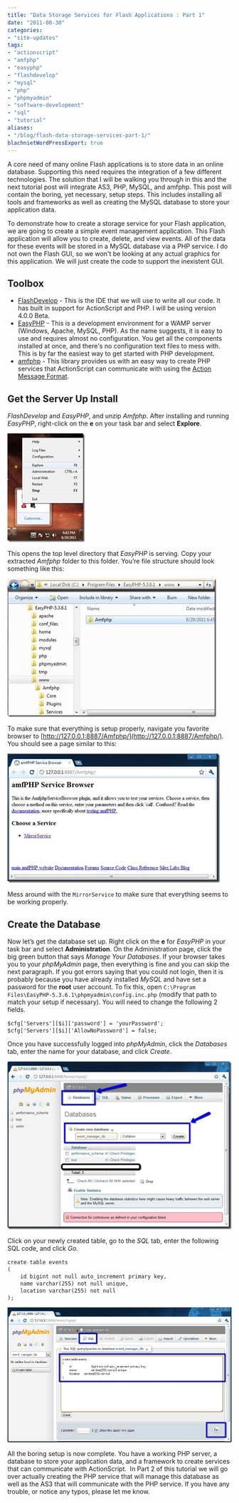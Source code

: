 ```yaml
---
title: "Data Storage Services for Flash Applications : Part 1"
date: "2011-08-30"
categories:
- "site-updates"
tags:
- "actionscript"
- "amfphp"
- "easyphp"
- "flashdevelop"
- "mysql"
- "php"
- "phpmyadmin"
- "software-development"
- "sql"
- "tutorial"
aliases:
- "/blog/flash-data-storage-services-part-1/"
blachnietWordPressExport: true
---
```


A core need of many online Flash applications is to store data in an online database. Supporting this need requires the integration of a few different technologies. The solution that I will be walking you through in this and the next tutorial post will integrate AS3, PHP, MySQL, and amfphp. This post will contain the boring, yet necessary, setup steps. This includes installing all tools and frameworks as well as creating the MySQL database to store your application data.

To demonstrate how to create a storage service for your Flash application, we are going to create a simple event management application. This Flash application will allow you to create, delete, and view events. All of the data for these events will be stored in a MySQL database via a PHP service. I do not own the Flash GUI, so we won't be looking at any actual graphics for this application. We will just create the code to support the inexistent GUI.

## Toolbox

- [FlashDevelop](http://www.flashdevelop.org/community/viewforum.php?f=11) - This is the IDE that we will use to write all our code. It has built in support for ActionScript and PHP. I will be using version 4.0.0 Beta.
- [EasyPHP](http://www.easyphp.org/) - This is a development environment for a WAMP server (Windows, Apache, MySQL, PHP). As the name suggests, it is easy to use and requires almost no configuration. You get all the components installed at once, and there's no configuration text files to mess with. This is by far the easiest way to get started with PHP development.
- [amfphp](http://projects.silexlabs.org/?/amfphp) - This library provides us with an easy way to create PHP services that ActionScript can communicate with using the [Action Message Format](http://en.wikipedia.org/wiki/Action_Message_Format).

## Get the Server Up Install

_FlashDevelop_ and _EasyPHP_, and unzip _Amfphp_. After installing and running _EasyPHP_, right-click on the **e** on your task bar and select **Explore**.

[![easyphp_1](images/easyphp_1_thumb.jpg "easyphp_1")](http://blachniet.com/wp-content/uploads/2011/08/easyphp_1.jpg)

This opens the top level directory that _EasyPHP_ is serving. Copy your extracted _Amfphp_ folder to this folder. You’re file structure should look something like this:

[![amfphp_0](images/amfphp_0_thumb.jpg "amfphp_0")](http://blachniet.com/wp-content/uploads/2011/08/amfphp_0.jpg)

To make sure that everything is setup properly, navigate you favorite browser to [http://127.0.0.1:8887/Amfphp/](http://127.0.0.1:8887/Amfphp/). You should see a page similar to this:

[![amfphp_2](images/amfphp_2_thumb.jpg "amfphp_2")](http://blachniet.com/wp-content/uploads/2011/08/amfphp_2.jpg)

Mess around with the `MirrorService` to make sure that everything seems to be working properly.

## Create the Database

Now let’s get the database set up. Right click on the **e** for _EasyPHP_ in your task bar and select **Administration**. On the Administration page, click the big green button that says _Manage Your Databases_. If your browser takes you to your _phpMyAdmin_ page, then everything is fine and you can skip the next paragraph. If you got errors saying that you could not login, then it is probably because you have already installed _MySQL_ and have set a password for the **root** user account. To fix this, open `C:\Program Files\EasyPHP-5.3.6.1\phpmyadmin\config.inc.php` (modify that path to match your setup if necessary). You will need to change the following 2 fields.

```
$cfg['Servers'][$i]['password'] = 'yourPassword'; 
$cfg['Servers'][$i]['AllowNoPassword'] = false;
```

Once you have successfully logged into _phpMyAdmin_, click the _Databases_ tab, enter the name for your database, and click _Create_.

[![phpMyAdmin_0](images/phpMyAdmin_0_thumb.jpg "phpMyAdmin_0")](http://blachniet.com/wp-content/uploads/2011/08/phpMyAdmin_0.jpg)

Click on your newly created table, go to the _SQL_ tab, enter the following SQL code, and click _Go._

```
create table events 
( 
    id bigint not null auto_increment primary key, 
    name varchar(255) not null unique, 
    location varchar(255) not null 
); 
```

[![phpMyAdmin_2](images/phpMyAdmin_2.jpg "phpMyAdmin_2")](http://blachniet.com/wp-content/uploads/2011/08/phpMyAdmin_2.jpg)

All the boring setup is now complete. You have a working PHP server, a database to store your application data, and a framework to create services that can communicate with ActionScript.  In Part 2 of this tutorial we will go over actually creating the PHP service that will manage this database as well as the AS3 that will communicate with the PHP service. If you have any trouble, or notice any typos, please let me know.
